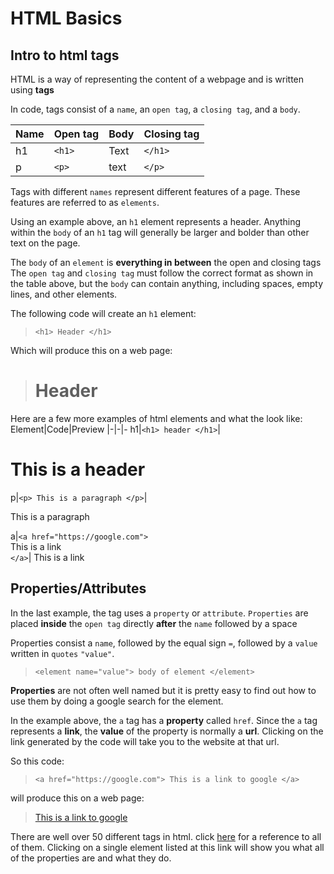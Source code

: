 # HTML Basics

<h2>Intro to html tags</h2>

HTML is a way of representing the content of a webpage and is written using  **tags**

In code, tags consist of a `name`, an `open tag`, a `closing tag`,  and a `body`.

Name|Open tag|Body|Closing tag
|-|-|-|-
h1|`<h1>`|Text|`</h1>`
p|`<p>`|text|`</p>`

Tags with different `names` represent different features of a page. 
These features are referred to as `elements`. 

Using an example above, an `h1` element represents a header. 
Anything within the `body` of an `h1` tag will generally be larger and bolder than other text on the page.

The `body` of an `element` is **everything in between** the open and closing tags 
The `open tag` and `closing tag` must follow the correct format as shown in the table above, but the `body` can contain anything, including spaces, empty lines, and other elements.

The following code will create an `h1` element:
> `<h1> Header </h1>`

Which will produce this on a web page:
> <h1> Header </h1>

Here are a few more examples of html elements and what the look like:
Element|Code|Preview
|-|-|-
h1|`<h1> header </h1>`|<h1> This is a header </h1>
p|`<p> This is a paragraph </p>`|<p> This is a paragraph </p>
a|`<a href="https://google.com">` <br/> This is a link <br/>`</a>`|<a> This is a link </a>

<h2>Properties/Attributes</h2>

In the last example, the tag uses a `property` or `attribute`. 
`Properties` are placed **inside** the `open tag` directly **after** the `name` followed by a space

Properties consist a `name`, followed by the equal sign `=`, followed by a `value` written in `quotes` `"value"`. 
> `<element name="value"> body of element </element>`

**Properties** are not often well named but it is pretty easy to find out how to use them by doing a google search for the element. 

In the example above, the `a` tag has a **property** called `href`. Since the `a` tag represents a **link**, the **value** of the property is normally a **url**.  Clicking on the link generated by the code will take you to the website at that url. 

So this code: 
>`<a href="https://google.com"> This is a link to google </a>`

will produce this on a web page: 
><a href="https://google.com"> This is a link to google </a>

There are well over 50 different tags in html. click [here](https://developer.mozilla.org/en-US/docs/Web/HTML/Element) for a reference to all of them. Clicking on a single element listed at this link will show you what all of the properties are and what they do. 
